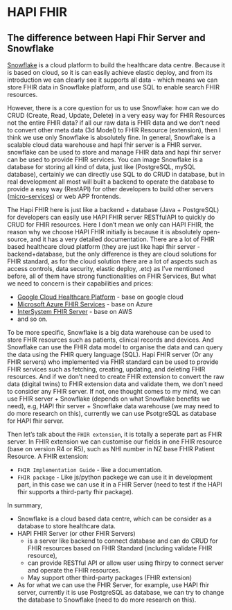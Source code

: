 # HAPI FHIR

## The difference between Hapi Fhir Server and Snowflake

[Snowflake](https://www.snowflake.com/en/) is a cloud platform to build the healthcare data centre. Because it is based on cloud, so it is can easily achieve elastic deploy, and from its introduction we can clearly see it supports all data - which means we can store FHIR data in Snowflake platform, and use SQL to enable search FHIR resources.

However, there is a core question for us to use Snowflake: how can we do CRUD (Create, Read, Update, Delete) in a very easy way for FHIR Resources not the entire FHIR data? if all our raw data is FHIR data and we don’t need to convert other meta data (3d Model) to FHIR Resource (extension), then I think we use only Snowflake is absolutely fine.
In general, Snowflake is a scalable cloud data warehouse and hapi fhir server is a FHIR server. snowflake can be used to store and manage FHIR data and hapi fhir server can be used to provide FHIR services. You can image Snowflake is a database for storing all kind of data, just like (PostgreSQL, mySQL database), certainly we can directly use SQL to do CRUD in database, but in real development all most will built a backend to operate the database to provide a easy way (RestAPI) for other developers to build other servers ([micro-services](https://microservices.io/)) or web APP frontends.

The Hapi FHIR here is just like a backend + database (Java + PostgreSQL) for developers can easily use HAPI FHIR server RESTfulAPI to quickly do CRUD for FHIR resources. Here I don’t mean we only can HAPI FHIR, the reason why we choose HAPI FHIR initially is because it is absolutely open-source, and it has a very detailed documentation. There are a lot of FHIR based healthcare cloud platform (they are just like hapi fhir server - backend+database, but the only difference is they are cloud solutions for FHIR standard, as for the cloud solution there are a lot of aspects such as access controls, data security, elastic deploy, .etc) as I’ve mentioned before, all of them have strong functionalities on FHIR Services, But what we need to concern is their capabilities and prices:

- [Google Cloud Healthcare Platform](https://cloud.google.com/healthcare-api/docs/concepts/fhir) - base on google cloud
- [Microsoft Azure FHIR Services](https://learn.microsoft.com/en-us/azure/healthcare-apis/fhir/overview) - base on Azure
- [InterSystem FHIR Server](https://www.intersystems.com/resources/intersystems-fhir-server/) - base on AWS
- and so on.

To be more specific, Snowflake is a big data warehouse can be used to store FHIR resources such as patients, clinical records and devices. And Snowflake can use the FHIR data model to organise the data and can query the data using the FHIR query language (SQL). Hapi FHIR server (Or any FHIR servers) who implemented via FHIR standard can be used to provide FHIR services such as fetching, creating, updating, and deleting FHIR resources.  And if we don’t need to create FHIR extension to convert the raw data (digital twins) to FHIR extension data and validate them, we don’t need to consider any FHIR server. If not, one thought comes to my mind, we can use FHIR server + Snowflake (depends on what Snowflake benefits we need), e.g, HAPI fhir server + Snowflake data warehouse (we may need to do more research on this), currently we can use PsotgreSQL as database for HAPI fhir server.

Then let’s talk about the `FHIR extension`, it is totally a seperate part as FHIR server. In FHIR extension we can customise our fields in one FHIR resource (base on version R4 or R5), such as NHI number in NZ base FHIR Patient Resource. A FHIR extension:

- `FHIR Implementation Guide` - like a documentation.
- `FHIR package` - Like js/python packege we can use it in development part, in this case we can use it in a FHIR Server (need to test if the HAPI fhir supports a third-party fhir package).


In summary,
- Snowflake is a cloud based data centre, which can be consider as a database to store healthcare data.
- HAPI FHIR Server (or other FHIR Servers)
    - is a server like backend to connect database and can do CRUD for FHIR resources based on FHIR Standard (including validate FHIR resource), 
    - can provide RESTful API or allow user using fhirpy to connect server and operate the FHIR resources.
    - May support other third-party packages (FHIR extension)
- As for what we can use the FHIR Server, for example, use HAPI fhir server, currently it is use PostgreSQL as database, we can try to change the database to Snowflake (need to do more research on this).